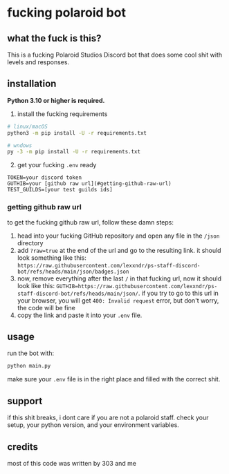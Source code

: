 # fucking polaroid bot

## what the fuck is this?
This is a fucking Polaroid Studios Discord bot that does some cool shit with levels and responses.

## installation
**Python 3.10 or higher is required.**

1. install the fucking requirements
```sh
# linux/macOS
python3 -m pip install -U -r requirements.txt

# wndows
py -3 -m pip install -U -r requirements.txt
```

2. get your fucking `.env` ready
```
TOKEN=your discord token
GUTHIB=your [github raw url](#getting-github-raw-url)
TEST_GUILDS=[your test guilds ids]
```

### getting github raw url

to get the fucking github raw url, follow these damn steps:

1. head into your fucking GitHub repository and open any file in the `/json` directory
2. add `?raw=true` at the end of the url and go to the resulting link. it should look something like this:  
   `https://raw.githubusercontent.com/lexxndr/ps-staff-discord-bot/refs/heads/main/json/badges.json`
3. now, remove everything after the last `/` in that fucking url, now it should look like this: `GUTHIB=https://raw.githubusercontent.com/lexxndr/ps-staff-discord-bot/refs/heads/main/json/`. if you try to go to this url in your browser, you will get `400: Invalid request` error, but don't worry, the code will be fine
4. copy the link and paste it into your `.env` file.


## usage
run the bot with:
```sh
python main.py
```
make sure your `.env` file is in the right place and filled with the correct shit.

## support
if this shit breaks, i dont care if you are not a polaroid staff. check your setup, your python version, and your environment variables.

## credits
most of this code was written by 303 and me

